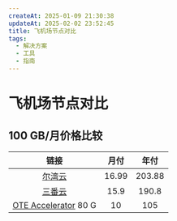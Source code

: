 ```yaml
---
createAt: 2025-01-09 21:30:38
updateAt: 2025-02-02 23:52:45
title: 飞机场节点对比
tags:
  - 解决方案
  - 工具
  - 指南
---
```


# 飞机场节点对比

## 100 GB/月价格比较

|                                   链接                                    |  月付   |   年付   |
| :---------------------------------------------------------------------: | :---: | :----: |
|                   [尔湾云](https://erwan43.pw/user/shop)                   | 16.99 | 203.88 |
|           [三番云](https://3fan.3f66.net/#/dashboard/workplace)            | 15.9  | 190.8  |
| [OTE Accelerator](https://uso.oteacc.org/passport.html#/dashboard) 80 G |  10   |  105   |
